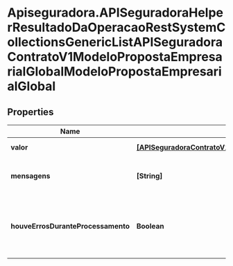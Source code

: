 # Apiseguradora.APISeguradoraHelperResultadoDaOperacaoRestSystemCollectionsGenericListAPISeguradoraContratoV1ModeloPropostaEmpresarialGlobalModeloPropostaEmpresarialGlobal

## Properties
Name | Type | Description | Notes
------------ | ------------- | ------------- | -------------
**valor** | [**[APISeguradoraContratoV1ModeloPropostaEmpresarialGlobalModeloPropostaEmpresarialGlobal]**](APISeguradoraContratoV1ModeloPropostaEmpresarialGlobalModeloPropostaEmpresarialGlobal.md) | Valor da Operação | [optional] 
**mensagens** | **[String]** | Mensagens de contexto da operação | [optional] 
**houveErrosDuranteProcessamento** | **Boolean** | Indicador se a operação foi concluída com sucesso | [optional] 


